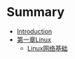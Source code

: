 # Summary

* [Introduction](README.md)
* [第一章Linux](chapter1.md)
  * [Linux网络基础](chapter1/test.md)

